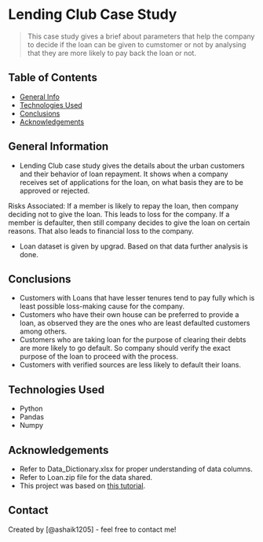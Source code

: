 # Lending Club Case Study
> This case study gives a brief about parameters that help the company to decide if the loan can be given to cumstomer or not by analysing that they are more likely to pay back the loan or not.


## Table of Contents
* [General Info](#general-information)
* [Technologies Used](#technologies-used)
* [Conclusions](#conclusions)
* [Acknowledgements](#acknowledgements)

<!-- You can include any other section that is pertinent to your problem -->

## General Information

- Lending Club case study gives the details about the urban customers and their behavior of loan repayment. It shows when a company receives set of applications for the loan, on what basis they are to be approved or rejected. 

Risks Associated:
If a member is likely to repay the loan, then company deciding not to give the loan. This leads to loss for the company. 
If a member is defaulter, then still company decides to give the loan on certain reasons. That also leads to financial loss to the company. 
- Loan dataset is given by upgrad. Based on that data further analysis is done. 

<!-- You don't have to answer all the questions - just the ones relevant to your project. -->

## Conclusions
- Customers with Loans that have lesser tenures tend to pay fully which is least possible loss-making cause for the company. 
- Customers who have their own house can be preferred to provide a loan, as observed they are the ones who are least defaulted customers among others.
- Customers who are taking loan for the purpose of clearing their debts are more likely to go default. So company should verify the exact purpose of the loan to proceed with the process.
- Customers with verified sources are less likely to default their loans.

## Technologies Used
- Python
- Pandas
- Numpy


<!-- As the libraries versions keep on changing, it is recommended to mention the version of library used in this project -->

## Acknowledgements
- Refer to Data_Dictionary.xlsx for proper understanding of data columns.
- Refer to Loan.zip file for the data shared. 
- This project was based on [this tutorial](https://www.example.com).


## Contact
Created by [@ashaik1205] - feel free to contact me!


<!-- Optional -->
<!-- ## License -->
<!-- This project is open source and available under the [... License](). -->

<!-- You don't have to include all sections - just the one's relevant to your project -->
